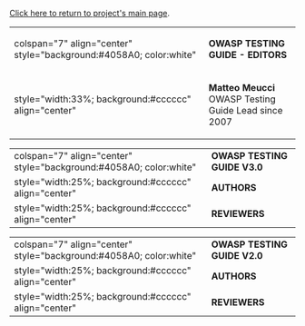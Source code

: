 [Click here to return to project's main
page](:Category:OWASP_Testing_Project "wikilink").

<table>
<tbody>
<tr class="odd">
<td><p>colspan="7" align="center" style="background:#4058A0; color:white"</p></td>
<td><p><strong>OWASP TESTING GUIDE - EDITORS</strong></p></td>
</tr>
<tr class="even">
<td><p>style="width:33%; background:#cccccc" align="center"</p></td>
<td><p><strong>Matteo Meucci</strong><br />
OWASP Testing Guide Lead since 2007</p></td>
</tr>
</tbody>
</table>

|                                                                     |                              |
| ------------------------------------------------------------------- | ---------------------------- |
| colspan="7" align="center" style="background:\#4058A0; color:white" | **OWASP TESTING GUIDE V3.0** |
| style="width:25%; background:\#cccccc" align="center"               | **AUTHORS**                  |
| style="width:25%; background:\#cccccc" align="center"               | **REVIEWERS**                |

|                                                                     |                              |
| ------------------------------------------------------------------- | ---------------------------- |
| colspan="7" align="center" style="background:\#4058A0; color:white" | **OWASP TESTING GUIDE V2.0** |
| style="width:25%; background:\#cccccc" align="center"               | **AUTHORS**                  |
| style="width:25%; background:\#cccccc" align="center"               | **REVIEWERS**                |